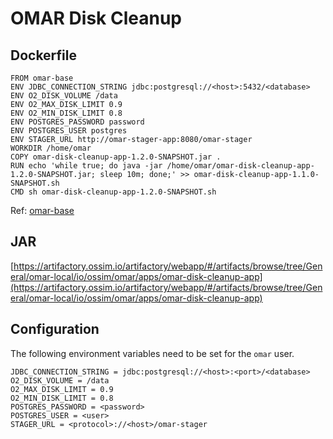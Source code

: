 # OMAR Disk Cleanup

## Dockerfile
```
FROM omar-base
ENV JDBC_CONNECTION_STRING jdbc:postgresql://<host>:5432/<database>
ENV O2_DISK_VOLUME /data
ENV O2_MAX_DISK_LIMIT 0.9
ENV O2_MIN_DISK_LIMIT 0.8
ENV POSTGRES_PASSWORD password
ENV POSTGRES_USER postgres
ENV STAGER_URL http://omar-stager-app:8080/omar-stager
WORKDIR /home/omar
COPY omar-disk-cleanup-app-1.2.0-SNAPSHOT.jar .
RUN echo 'while true; do java -jar /home/omar/omar-disk-cleanup-app-1.2.0-SNAPSHOT.jar; sleep 10m; done;' >> omar-disk-cleanup-app-1.1.0-SNAPSHOT.sh
CMD sh omar-disk-cleanup-app-1.2.0-SNAPSHOT.sh
```
Ref: [omar-base](../../../omar-ossim-base/docs/install-guide/omar-base/)

## JAR
[https://artifactory.ossim.io/artifactory/webapp/#/artifacts/browse/tree/General/omar-local/io/ossim/omar/apps/omar-disk-cleanup-app](https://artifactory.ossim.io/artifactory/webapp/#/artifacts/browse/tree/General/omar-local/io/ossim/omar/apps/omar-disk-cleanup-app)


## Configuration
The following environment variables need to be set for the `omar` user.
```
JDBC_CONNECTION_STRING = jdbc:postgresql://<host>:<port>/<database>
O2_DISK_VOLUME = /data
O2_MAX_DISK_LIMIT = 0.9
O2_MIN_DISK_LIMIT = 0.8
POSTGRES_PASSWORD = <password>
POSTGRES_USER = <user>
STAGER_URL = <protocol>://<host>/omar-stager
```
